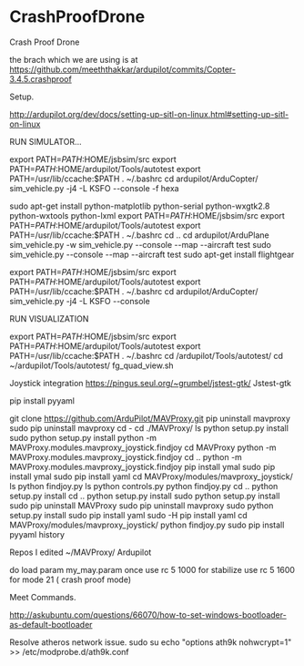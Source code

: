 # CrashProofDrone
Crash Proof Drone 


the brach which we are using is at https://github.com/meeththakkar/ardupilot/commits/Copter-3.4.5.crashproof

Setup.

  http://ardupilot.org/dev/docs/setting-up-sitl-on-linux.html#setting-up-sitl-on-linux

RUN SIMULATOR... 

export PATH=$PATH:$HOME/jsbsim/src
export PATH=$PATH:$HOME/ardupilot/Tools/autotest
export PATH=/usr/lib/ccache:$PATH
. ~/.bashrc
cd ardupilot/ArduCopter/
sim_vehicle.py -j4 -L KSFO --console -f hexa




  sudo apt-get install python-matplotlib python-serial python-wxgtk2.8 python-wxtools python-lxml
export PATH=$PATH:$HOME/jsbsim/src
export PATH=$PATH:$HOME/ardupilot/Tools/autotest
export PATH=/usr/lib/ccache:$PATH
. ~/.bashrc
    cd ..
    cd ardupilot/ArduPlane
    sim_vehicle.py -w
    sim_vehicle.py --console --map --aircraft test
    sudo sim_vehicle.py --console --map --aircraft test
    sudo apt-get install flightgear
  
  
  export PATH=$PATH:$HOME/jsbsim/src
  export PATH=$PATH:$HOME/ardupilot/Tools/autotest
  export PATH=/usr/lib/ccache:$PATH
  . ~/.bashrc
  cd ardupilot/ArduCopter/
  sim_vehicle.py -j4 -L KSFO --console



RUN VISUALIZATION

  export PATH=$PATH:$HOME/jsbsim/src
  export PATH=$PATH:$HOME/ardupilot/Tools/autotest
  export PATH=/usr/lib/ccache:$PATH
  . ~/.bashrc
  cd /ardupilot/Tools/autotest/
  cd ~/ardupilot/Tools/autotest/
  fg_quad_view.sh





Joystick integration
https://pingus.seul.org/~grumbel/jstest-gtk/
Jstest-gtk

pip install pyyaml


git clone https://github.com/ArduPilot/MAVProxy.git
 pip uninstall mavproxy
 sudo pip uninstall mavproxy
  cd -
  cd ./MAVProxy/
   ls
   python setup.py install
   sudo python setup.py install
   python -m MAVProxy.modules.mavproxy_joystick.findjoy
  cd MAVProxy
   python -m MAVProxy.modules.mavproxy_joystick.findjoy
   cd ..
   python -m MAVProxy.modules.mavproxy_joystick.findjoy
   pip install ymal
   sudo pip install ymal
   sudo pip install yaml
   cd MAVProxy/modules/mavproxy_joystick/
   ls
   python findjoy.py
   ls
   python controls.py
   python findjoy.py
   cd ..
   python setup.py install
   cd ..
   python setup.py install
   sudo python setup.py install
   sudo pip uninstall MAVProxy
   sudo pip uninstall mavproxy
   sudo python setup.py install
   sudo pip install yaml
   sudo -H pip install yaml
   cd MAVProxy/modules/mavproxy_joystick/
   python findjoy.py
   sudo pip install pyyaml
   history


Repos I edited
~/MAVProxy/
Ardupilot



do load param my_may.param once 
use rc 5 1000 for stabilize 
use rc 5 1600 for mode 21 ( crash proof mode) 


Meet Commands.

http://askubuntu.com/questions/66070/how-to-set-windows-bootloader-as-default-bootloader

Resolve atheros network issue.
sudo su
echo "options ath9k nohwcrypt=1" >> /etc/modprobe.d/ath9k.conf




